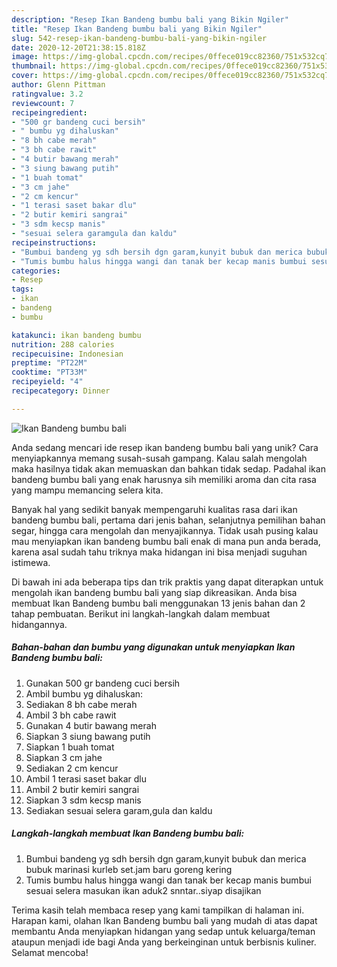 ```yaml
---
description: "Resep Ikan Bandeng bumbu bali yang Bikin Ngiler"
title: "Resep Ikan Bandeng bumbu bali yang Bikin Ngiler"
slug: 542-resep-ikan-bandeng-bumbu-bali-yang-bikin-ngiler
date: 2020-12-20T21:38:15.818Z
image: https://img-global.cpcdn.com/recipes/0ffece019cc82360/751x532cq70/ikan-bandeng-bumbu-bali-foto-resep-utama.jpg
thumbnail: https://img-global.cpcdn.com/recipes/0ffece019cc82360/751x532cq70/ikan-bandeng-bumbu-bali-foto-resep-utama.jpg
cover: https://img-global.cpcdn.com/recipes/0ffece019cc82360/751x532cq70/ikan-bandeng-bumbu-bali-foto-resep-utama.jpg
author: Glenn Pittman
ratingvalue: 3.2
reviewcount: 7
recipeingredient:
- "500 gr bandeng cuci bersih"
- " bumbu yg dihaluskan"
- "8 bh cabe merah"
- "3 bh cabe rawit"
- "4 butir bawang merah"
- "3 siung bawang putih"
- "1 buah tomat"
- "3 cm jahe"
- "2 cm kencur"
- "1 terasi saset bakar dlu"
- "2 butir kemiri sangrai"
- "3 sdm kecsp manis"
- "sesuai selera garamgula dan kaldu"
recipeinstructions:
- "Bumbui bandeng yg sdh bersih dgn garam,kunyit bubuk dan merica bubuk marinasi kurleb set.jam baru goreng kering"
- "Tumis bumbu halus hingga wangi dan tanak ber kecap manis bumbui sesuai selera masukan ikan aduk2 snntar..siyap disajikan"
categories:
- Resep
tags:
- ikan
- bandeng
- bumbu

katakunci: ikan bandeng bumbu 
nutrition: 288 calories
recipecuisine: Indonesian
preptime: "PT22M"
cooktime: "PT33M"
recipeyield: "4"
recipecategory: Dinner

---
```



![Ikan Bandeng bumbu bali](https://img-global.cpcdn.com/recipes/0ffece019cc82360/751x532cq70/ikan-bandeng-bumbu-bali-foto-resep-utama.jpg)

Anda sedang mencari ide resep ikan bandeng bumbu bali yang unik? Cara menyiapkannya memang susah-susah gampang. Kalau salah mengolah maka hasilnya tidak akan memuaskan dan bahkan tidak sedap. Padahal ikan bandeng bumbu bali yang enak harusnya sih memiliki aroma dan cita rasa yang mampu memancing selera kita.

Banyak hal yang sedikit banyak mempengaruhi kualitas rasa dari ikan bandeng bumbu bali, pertama dari jenis bahan, selanjutnya pemilihan bahan segar, hingga cara mengolah dan menyajikannya. Tidak usah pusing kalau mau menyiapkan ikan bandeng bumbu bali enak di mana pun anda berada, karena asal sudah tahu triknya maka hidangan ini bisa menjadi suguhan istimewa.




Di bawah ini ada beberapa tips dan trik praktis yang dapat diterapkan untuk mengolah ikan bandeng bumbu bali yang siap dikreasikan. Anda bisa membuat Ikan Bandeng bumbu bali menggunakan 13 jenis bahan dan 2 tahap pembuatan. Berikut ini langkah-langkah dalam membuat hidangannya.

<!--inarticleads1-->

##### Bahan-bahan dan bumbu yang digunakan untuk menyiapkan Ikan Bandeng bumbu bali:

1. Gunakan 500 gr bandeng cuci bersih
1. Ambil  bumbu yg dihaluskan:
1. Sediakan 8 bh cabe merah
1. Ambil 3 bh cabe rawit
1. Gunakan 4 butir bawang merah
1. Siapkan 3 siung bawang putih
1. Siapkan 1 buah tomat
1. Siapkan 3 cm jahe
1. Sediakan 2 cm kencur
1. Ambil 1 terasi saset bakar dlu
1. Ambil 2 butir kemiri sangrai
1. Siapkan 3 sdm kecsp manis
1. Sediakan sesuai selera garam,gula dan kaldu




<!--inarticleads2-->

##### Langkah-langkah membuat Ikan Bandeng bumbu bali:

1. Bumbui bandeng yg sdh bersih dgn garam,kunyit bubuk dan merica bubuk marinasi kurleb set.jam baru goreng kering
1. Tumis bumbu halus hingga wangi dan tanak ber kecap manis bumbui sesuai selera masukan ikan aduk2 snntar..siyap disajikan




Terima kasih telah membaca resep yang kami tampilkan di halaman ini. Harapan kami, olahan Ikan Bandeng bumbu bali yang mudah di atas dapat membantu Anda menyiapkan hidangan yang sedap untuk keluarga/teman ataupun menjadi ide bagi Anda yang berkeinginan untuk berbisnis kuliner. Selamat mencoba!
